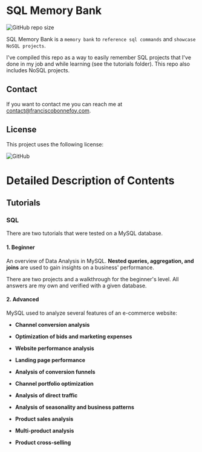 # SQL Memory Bank

<!--- These are examples. See https://shields.io for others or to customize this set of shields. You might want to include dependencies, project status and licence info here --->
![GitHub repo size](https://img.shields.io/github/repo-size/FrBonnefoy/SQL-Memory-Bank)


SQL Memory Bank is a `memory bank` to `reference sql commands` and `showcase NoSQL projects`.

I've compiled this repo as a way to easily remember SQL projects that I've done in my job and while learning (see the tutorials folder). This repo also includes NoSQL projects.

## Contact

If you want to contact me you can reach me at <contact@franciscobonnefoy.com>.

## License
<!--- If you're not sure which open license to use see https://choosealicense.com/--->

This project uses the following license:     

![GitHub](https://img.shields.io/github/license/FrBonnefoy/SQL-Memory-Bank)

# Detailed Description of Contents

## Tutorials


### SQL

There are two tutorials that were tested on a MySQL database.

#### 1. Beginner

An overview of Data Analysis in MySQL. **Nested queries, aggregation, and joins** are used to gain insights on a business' performance.

There are two projects and a walkthrough for the beginner's level. All answers are my own and verified with a given database.

#### 2. Advanced

MySQL used to analyze several features of an e-commerce website:

* **Channel conversion analysis**

* **Optimization of bids and marketing expenses**

* **Website performance analysis**

* **Landing page performance**

* **Analysis of conversion funnels**

* **Channel portfolio optimization**

* **Analysis of direct traffic**

* **Analysis of seasonality and business patterns**

* **Product sales analysis**

* **Multi-product analysis**

* **Product cross-selling**
